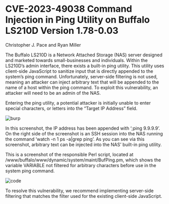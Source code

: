 # CVE-2023-49038 Command Injection in Ping Utility on Buffalo LS210D Version 1.78-0.03
Christopher J. Pace and Ryan Miller

The Buffalo LS210D is a Network Attached Storage (NAS) server designed and marketed towards small-businesses and individuals.  Within the LS210D’s admin interface, there exists a built-in ping utility.  This utility uses client-side JavaScript to sanitize input that is directly appended to the system’s ping command.  Unfortunately, server-side filtering is not used, meaning an attacker can inject arbitrary text that will be appended to the name of a host within the ping command.  To exploit this vulnerability, an attacker will need to be an admin of the NAS.

Entering the ping utility, a potential attacker is initially unable to enter special characters, or letters into the “Target IP Address” field.  

![burp](https://github.com/christopher-pace/CVE-2023-49038/assets/22531478/f24c39c2-1d02-4ffa-b096-0218b2b002ef)

In this screenshot, the IP address has been appended with ‘;ping 9.9.9.9’.  On the right side of the screenshot is an SSH session into the NAS running the command ‘watch -n 1 ps -a|grep ping’.  As you can see via this screenshot, arbitrary text can be injected into the NAS’ built-in ping utility.

This is a screenshot of the responsible Perl script, located at /www/buffalo/www/dynamic/system/maint/BufPing.pm, which shows the variable VARIABLE not filtered for arbitrary characters before use in the system ping command.

![code](https://github.com/christopher-pace/CVE-2023-49038/assets/22531478/7e80ef6e-027c-40bc-b664-2e01c9840096)

To resolve this vulnerability, we recommend implementing server-side filtering that matches the filter used for the existing client-side JavaScript.

